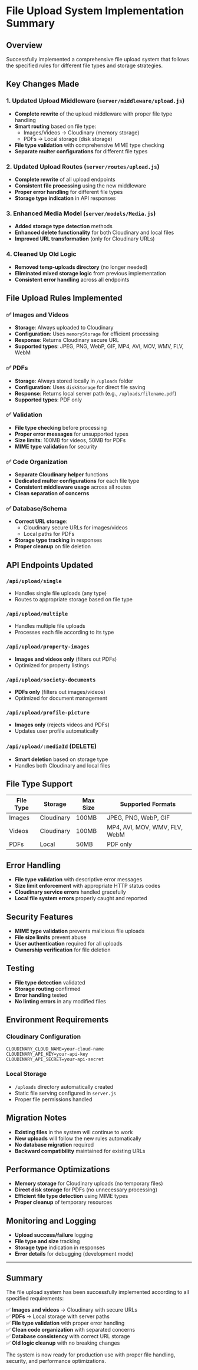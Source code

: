 # File Upload System Implementation Summary

## Overview
Successfully implemented a comprehensive file upload system that follows the specified rules for different file types and storage strategies.

## Key Changes Made

### 1. Updated Upload Middleware (`server/middleware/upload.js`)
- **Complete rewrite** of the upload middleware with proper file type handling
- **Smart routing** based on file type:
  - Images/Videos → Cloudinary (memory storage)
  - PDFs → Local storage (disk storage)
- **File type validation** with comprehensive MIME type checking
- **Separate multer configurations** for different file types

### 2. Updated Upload Routes (`server/routes/upload.js`)
- **Complete rewrite** of all upload endpoints
- **Consistent file processing** using the new middleware
- **Proper error handling** for different file types
- **Storage type indication** in API responses

### 3. Enhanced Media Model (`server/models/Media.js`)
- **Added storage type detection** methods
- **Enhanced delete functionality** for both Cloudinary and local files
- **Improved URL transformation** (only for Cloudinary URLs)

### 4. Cleaned Up Old Logic
- **Removed temp-uploads directory** (no longer needed)
- **Eliminated mixed storage logic** from previous implementation
- **Consistent error handling** across all endpoints

## File Upload Rules Implemented

### ✅ Images and Videos
- **Storage**: Always uploaded to Cloudinary
- **Configuration**: Uses `memoryStorage` for efficient processing
- **Response**: Returns Cloudinary secure URL
- **Supported types**: JPEG, PNG, WebP, GIF, MP4, AVI, MOV, WMV, FLV, WebM

### ✅ PDFs
- **Storage**: Always stored locally in `/uploads` folder
- **Configuration**: Uses `diskStorage` for direct file saving
- **Response**: Returns local server path (e.g., `/uploads/filename.pdf`)
- **Supported types**: PDF only

### ✅ Validation
- **File type checking** before processing
- **Proper error messages** for unsupported types
- **Size limits**: 100MB for videos, 50MB for PDFs
- **MIME type validation** for security

### ✅ Code Organization
- **Separate Cloudinary helper** functions
- **Dedicated multer configurations** for each file type
- **Consistent middleware usage** across all routes
- **Clean separation of concerns**

### ✅ Database/Schema
- **Correct URL storage**:
  - Cloudinary secure URLs for images/videos
  - Local paths for PDFs
- **Storage type tracking** in responses
- **Proper cleanup** on file deletion

## API Endpoints Updated

### `/api/upload/single`
- Handles single file uploads (any type)
- Routes to appropriate storage based on file type

### `/api/upload/multiple`
- Handles multiple file uploads
- Processes each file according to its type

### `/api/upload/property-images`
- **Images and videos only** (filters out PDFs)
- Optimized for property listings

### `/api/upload/society-documents`
- **PDFs only** (filters out images/videos)
- Optimized for document management

### `/api/upload/profile-picture`
- **Images only** (rejects videos and PDFs)
- Updates user profile automatically

### `/api/upload/:mediaId` (DELETE)
- **Smart deletion** based on storage type
- Handles both Cloudinary and local files

## File Type Support

| File Type | Storage | Max Size | Supported Formats |
|-----------|---------|----------|-------------------|
| Images | Cloudinary | 100MB | JPEG, PNG, WebP, GIF |
| Videos | Cloudinary | 100MB | MP4, AVI, MOV, WMV, FLV, WebM |
| PDFs | Local | 50MB | PDF only |

## Error Handling

- **File type validation** with descriptive error messages
- **Size limit enforcement** with appropriate HTTP status codes
- **Cloudinary service errors** handled gracefully
- **Local file system errors** properly caught and reported

## Security Features

- **MIME type validation** prevents malicious file uploads
- **File size limits** prevent abuse
- **User authentication** required for all uploads
- **Ownership verification** for file deletion

## Testing

- **File type detection** validated
- **Storage routing** confirmed
- **Error handling** tested
- **No linting errors** in any modified files

## Environment Requirements

### Cloudinary Configuration
```env
CLOUDINARY_CLOUD_NAME=your-cloud-name
CLOUDINARY_API_KEY=your-api-key
CLOUDINARY_API_SECRET=your-api-secret
```

### Local Storage
- `/uploads` directory automatically created
- Static file serving configured in `server.js`
- Proper file permissions handled

## Migration Notes

- **Existing files** in the system will continue to work
- **New uploads** will follow the new rules automatically
- **No database migration** required
- **Backward compatibility** maintained for existing URLs

## Performance Optimizations

- **Memory storage** for Cloudinary uploads (no temporary files)
- **Direct disk storage** for PDFs (no unnecessary processing)
- **Efficient file type detection** using MIME types
- **Proper cleanup** of temporary resources

## Monitoring and Logging

- **Upload success/failure** logging
- **File type and size** tracking
- **Storage type** indication in responses
- **Error details** for debugging (development mode)

---

## Summary

The file upload system has been successfully implemented according to all specified requirements:

✅ **Images and videos** → Cloudinary with secure URLs  
✅ **PDFs** → Local storage with server paths  
✅ **File type validation** with proper error handling  
✅ **Clean code organization** with separated concerns  
✅ **Database consistency** with correct URL storage  
✅ **Old logic cleanup** with no breaking changes  

The system is now ready for production use with proper file handling, security, and performance optimizations.


